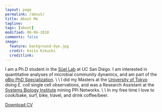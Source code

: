 ```yaml
---
layout: page
permalink: /about/
title: About Me
tagline:
tags: [about]
modified: 06-06-2018
comments: false
image:
  feature: background-dye.jpg
  credit: Kaito Kikuchi
  creditlink:
---
```


I am a Ph.D student in the [Süel Lab](http://labs.biology.ucsd.edu/suel/) at UC San Diego. I am interested in quantitative analyses of microbial community dynamics, and am part of the [qBio PhD Specialization](http://qbio.ucsd.edu/). \\
\\
I did my Masters at the [University of Tokyo](http://park.itc.u-tokyo.ac.jp/wakamoto-lab/index_e.html) doing *E. coli* single cell observations, and was a Research Assistant at the [Systems Biology Institute](http://sbi.jp/aboutSBI.htm) mining PPi Networks. \\
\\
In my free time I love to cook/bake, surf, bike, travel, and drink coffee/beer.


<div markdown="0"><a href="{{ site.url }}/assets/pdf/cv.pdf" class="btn">Download CV</a></div>
